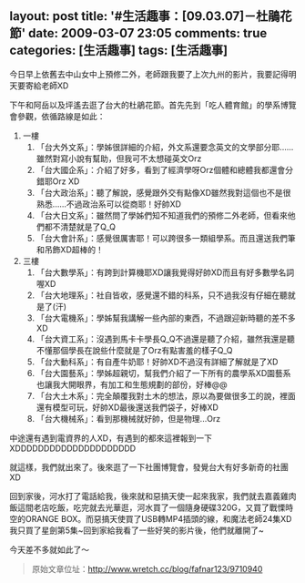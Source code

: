 layout: post
title: '#生活趣事：[09.03.07]－杜鵑花節'
date: 2009-03-07 23:05
comments: true
categories: [生活趣事]
tags: [生活趣事]
---
今日早上依舊去中山女中上預修二外，老師跟我要了上次九州的影片，我要記得明天要寄給老師XD

下午和阿岳以及坪遙去逛了台大的杜鵑花節。首先先到「吃人體育館」的學系博覽會參觀，依循路線是如此：

1. 一樓
	1. 「台大外文系」：學姊很詳細的介紹，外文系還要念英文的文學部分耶......雖然對寫小說有幫助，但我可不太想碰英文Orz
	2. 「台大國企系」：介紹了好多，看到了經濟學呀Orz個體和總體我都還會分錯耶Orz XD
	3. 「台大政治系」：聽了解說，感覺跟外交有點像XD雖然我對這個也不是很熟悉......不過政治系可以從商耶！好帥XD
	4. 「台大日文系」：雖然問了學姊們知不知道我們的預修二外老師，但看來他們都不清楚就是了Q_Q
	5. 「台大會計系」：感覺很厲害耶！可以跨很多一類組學系。而且還送我們筆和吊飾XD超棒的！
2. 三樓
	1. 「台大數學系」：有跨到計算機耶XD讓我覺得好帥XD而且有好多數學名詞喔XD
	2. 「台大地理系」：社自皆收，感覺還不錯的科系，只不過我沒有仔細在聽就是了(汗)
	3. 「台大電機系」：學姊幫我講解一些內部的東西，不過跟迎新時聽的差不多XD
	4. 「台大資工系」：沒遇到馬卡卡學長Q_Q不過還是聽了介紹，雖然我還是聽不懂那個學長在說些什麼就是了Orz有點害羞的樣子Q_Q
	5. 「台大動科系」：有自產牛奶耶！好帥XD不過沒有詳細了解就是了XD
	6. 「台大園藝系」：學姊超親切，幫我們介紹了一下所有的農學系XD園藝系也讓我大開眼界，有加工和生態規劃的部份，好棒@@
	7. 「台大土木系」：完全顛覆我對土木的想法，原以為要做很多工的說，裡面還有模型可玩，好帥XD最後還送我們袋子，好棒XD
	8. 「台大機械系」：看到那機械就好帥，但是物理...Orz

中途還有遇到電資界的人XD，有遇到的都來這裡報到一下XDDDDDDDDDDDDDDDDDDDDD 

就這樣，我們就出來了。後來逛了一下社團博覽會，發覺台大有好多新奇的社團XD

回到家後，河水打了電話給我，後來就和惡搞天使一起來我家，我們就去嘉義雞肉飯這間老店吃飯，吃完就去光華逛，河水買了一個隨身硬碟320G，又買了戰慄時空的ORANGE BOX。而惡搞天使買了USB轉MP4插頭的線，和魔法老師24集XD我只買了星劍第5集~回到家給我看了一些好笑的影片後，他們就離開了~

今天差不多就如此了～

> 原始文章位址：http://www.wretch.cc/blog/fafnar123/9710940